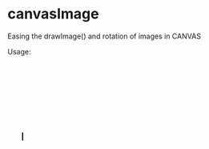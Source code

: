 canvasImage
===========

Easing the drawImage() and rotation of images in CANVAS

Usage:
<pre>
<code>
<!doctype html>
<html>
<head>
    <meta charset="UTF-8">
    <title>imageLoader Demo</title>
	<script src="imageLoader.js"></script>
    	
</head>
<body>
	<canvas id="display" width="300" height="300" style="border:1px solid black;"></canvas>
    <script>
        var canvas = document.getElementById("display"),
            frame = canvas.getContext("2d");          
        var shipInfo = {center:[45, 45], size:[90, 90],radius: 35,angle:45},
            shipImage = new Image(),
            pos=[canvas.width/2,canvas.height/2];
        shipImage.src = "double_ship.png";
		function draw(){

            frame.draw_image(shipImage,shipInfo.center,shipInfo.size,pos,shipInfo.size);
        }

		window.onload = function(){
            draw();
        };
	</script>
</body>
</html>
</code>
</pre>

